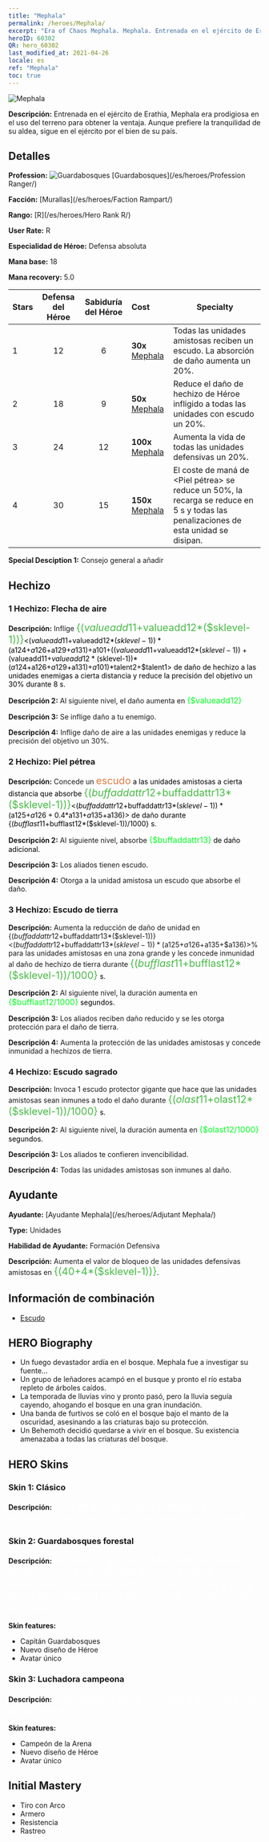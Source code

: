```yaml
---
title: "Mephala"
permalink: /heroes/Mephala/
excerpt: "Era of Chaos Mephala. Mephala. Entrenada en el ejército de Erathia, Mephala era prodigiosa en el uso del terreno para obtener la ventaja. Aunque prefiere la tranquilidad de su aldea, sigue en el ejército por el bien de su país."
heroID: 60302
QR: hero_60302
last_modified_at: 2021-04-26
locale: es
ref: "Mephala"
toc: true
---
```

  ![Mephala](/images/h/h_Mephala.jpg)

 **Descripción:** Entrenada en el ejército de Erathia, Mephala era prodigiosa en el uso del terreno para obtener la ventaja. Aunque prefiere la tranquilidad de su aldea, sigue en el ejército por el bien de su país.
## Detalles
 **Profession:** ![Guardabosques](/images/h/h_prof_3.png)  [Guardabosques](/es/heroes/Profession Ranger/)

 **Facción:** [Murallas](/es/heroes/Faction Rampart/)

 **Rango:** [R](/es/heroes/Hero Rank R/)

 **User Rate:** R

 **Especialidad de Héroe:** Defensa absoluta

 **Mana base:** 18

 **Mana recovery:** 5.0


  | Stars | Defensa del Héroe | Sabiduría del Héroe | Cost |     Specialty     |
  |---------|:---------------:|:---------------:|:--|--------------------|
  |    1    | 12 | 6 | **30x** [Mephala](/ItemsES/her_367/) | Todas las unidades amistosas reciben un escudo. La absorción de daño aumenta un 20%. |
  |    2    | 18 | 9 | **50x** [Mephala](/ItemsES/her_367/) | Reduce el daño de hechizo de Héroe infligido a todas las unidades con escudo un 20%. |
  |    3    | 24 | 12 | **100x** [Mephala](/ItemsES/her_367/) | Aumenta la vida de todas las unidades defensivas un 20%. |
  |    4    | 30 | 15 | **150x** [Mephala](/ItemsES/her_367/) | El coste de maná de <Piel pétrea> se reduce un 50%, la recarga se reduce en 5 s y todas las penalizaciones de esta unidad se disipan. |

 **Special Desciption 1:** Consejo general a añadir

## Hechizo
### 1 Hechizo: Flecha de aire
 **Descripción:** Inflige <span style="color: #48b946;font-size:20px">{($valueadd11+$valueadd12*($sklevel-1))}</span><span style="color: black"><($valueadd11+$valueadd12*($sklevel-1))*($a124+$a126+$a129+$a131)+$a101+(($valueadd11+$valueadd12*($sklevel-1))+($valueadd11+$valueadd12*($sklevel-1))*($a124+$a126+$a129+$a131)+$a101)*$talent2+$talent1> de daño de hechizo a las unidades enemigas a cierta distancia y reduce la precisión del objetivo un 30% durante 8 s.

 **Descripción 2:** Al siguiente nivel, el daño aumenta en <span style="color: #00ff22;font-size:16px">{$valueadd12}</span><span style="color: black">

 **Descripción 3:** Se inflige daño a tu enemigo.

 **Descripción 4:** Inflige daño de aire a las unidades enemigas y reduce la precisión del objetivo un 30%.

### 2 Hechizo: Piel pétrea
 **Descripción:** Concede un <span style="color: #e07c44;font-size:20px">escudo</span><span style="color: black"> a las unidades amistosas a cierta distancia que absorbe <span style="color: #48b946;font-size:20px">{($buffaddattr12+$buffaddattr13*($sklevel-1))}</span><span style="color: black"><($buffaddattr12+$buffaddattr13*($sklevel-1))*($a125+$a126+0.4*$a131+$a135+$a136)> de daño durante {($bufflast11+$bufflast12*($sklevel-1))/1000} s.

 **Descripción 2:** Al siguiente nivel, absorbe <span style="color: #00ff22;font-size:16px">{$buffaddattr13}</span><span style="color: black"> de daño adicional.

 **Descripción 3:** Los aliados tienen escudo.

 **Descripción 4:** Otorga a la unidad amistosa un escudo que absorbe el daño.

### 3 Hechizo: Escudo de tierra
 **Descripción:** Aumenta la reducción de daño de unidad en {($buffaddattr12+$buffaddattr13*($sklevel-1))}<($buffaddattr12+$buffaddattr13*($sklevel-1))*($a125+$a126+$a135+$a136)>% para las unidades amistosas en una zona grande y les concede inmunidad al daño de hechizo de tierra durante <span style="color: #48b946;font-size:20px">{($bufflast11+$bufflast12*($sklevel-1))/1000}</span><span style="color: black"> s.

 **Descripción 2:** Al siguiente nivel, la duración aumenta en <span style="color: #00ff22;font-size:16px">{$bufflast12/1000}</span><span style="color: black"> segundos.

 **Descripción 3:** Los aliados reciben daño reducido y se les otorga protección para el daño de tierra.

 **Descripción 4:** Aumenta la protección de las unidades amistosas y concede inmunidad a hechizos de tierra.

### 4 Hechizo: Escudo sagrado
 **Descripción:** Invoca 1 escudo protector gigante que hace que las unidades amistosas sean inmunes a todo el daño durante <span style="color: #48b946;font-size:20px">{($olast11+$olast12*($sklevel-1))/1000}</span><span style="color: black"> s.

 **Descripción 2:** Al siguiente nivel, la duración aumenta en <span style="color: #00ff22;font-size:16px">{$olast12/1000}</span><span style="color: black"> segundos.

 **Descripción 3:** Los aliados te confieren invencibilidad.

 **Descripción 4:** Todas las unidades amistosas son inmunes al daño.


## Ayudante

 **Ayudante:**  [Ayudante Mephala](/es/heroes/Adjutant Mephala/) 

 **Type:**  Unidades 

 **Habilidad de Ayudante:**  Formación Defensiva 

 **Descripción:** Aumenta el valor de bloqueo de las unidades defensivas amistosas en <span style="color: #48b946;font-size:20px">{(40+4*($sklevel-1))}</span><span style="color: black">.

## Información de combinación

* [Escudo](/es/combination/Escudo/) 

## HERO Biography
   - Un fuego devastador ardía en el bosque. Mephala fue a investigar su fuente...
   - Un grupo de leñadores acampó en el busque y pronto el río estaba repleto de árboles caídos.
   - La temporada de lluvias vino y pronto pasó, pero la lluvia seguía cayendo, ahogando el bosque en una gran inundación.
   - Una banda de furtivos se coló en el bosque bajo el manto de la oscuridad, asesinando a las criaturas bajo su protección.
   - Un Behemoth decidió quedarse a vivir en el bosque. Su existencia amenazaba a todas las criaturas del bosque.

## HERO Skins
### Skin 1: **Clásico**

 **Descripción:** <span style="color: #ffffff;font-size:20px">Está en mi naturaleza proteger a los débiles. ¡El valor es el mejor escudo contra el mal! </span>


### Skin 2: **Guardabosques forestal**

 **Descripción:** <span style="color: #ffffff;font-size:20px">Famélica y agotada, Mephala se desmayó en el bosque. Los animales a los que había defendido tan valientemente le trajeron fruta y agua dulce de manantial para agradecerle su protección del bosque. </span>

 **Skin features:** 

   - Capitán Guardabosques
   - Nuevo diseño de Héroe
   - Avatar único

### Skin 3: **Luchadora campeona**

 **Descripción:** <span style="color: #ffffff;font-size:20px">¡Una heroína entre heroínas y la campeona de la Arena! </span>

 **Skin features:** 

   - Campeón de la Arena
   - Nuevo diseño de Héroe
   - Avatar único


## Initial Mastery
   - Tiro con Arco
   - Armero
   - Resistencia
   - Rastreo
